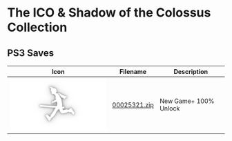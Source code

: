 # The ICO & Shadow of the Colossus Collection

## PS3 Saves

| Icon | Filename | Description |
|------|----------|-------------|
| ![The ICO & Shadow of the Colossus Collection](ICON0.PNG) | [00025321.zip](00025321.zip) | New Game+ 100% Unlock |
